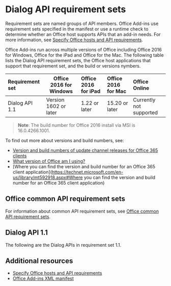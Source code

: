 # Dialog API requirement sets

Requirement sets are named groups of API members. Office Add-ins use requirement sets specified in the manifest or use a runtime check to determine whether an Office host supports APIs that an add-in needs. For more information, see [Specify Office hosts and API requirements](../docs/overview/specify-office-hosts-and-api-requirements.md).

Office Add-ins run across multiple versions of Office including Office 2016 for Windows, Office for the iPad and Office for the Mac. The following table lists the Dialog API requirement sets, the Office host applications that support that requirement set, and the build or  versions nymbers.

|  Requirement set  |  Office 2016 for Windows   |  Office 2016 for iPad  |  Office 2016 for Mac  | Office Online  | 
|:-----|-----|:-----|:-----|:-----|
| Dialog API 1.1  |  Version 1602 or later | 1.22 or later | 15.20 or later| Currently not supported |

> **Note**: The build number for Office 2016 install via MSI is 16.0.4266.1001.  

To find out more about versions and build numbers, see:
- [Version and build numbers of update channel releases for Office 365 clients](https://technet.microsoft.com/en-us/library/mt592918.aspx)
- [What version of Office am I using?](https://support.office.com/en-us/article/What-version-of-Office-am-I-using-932788b8-a3ce-44bf-bb09-e334518b8b19?ui=en-US&rs=en-US&ad=US&fromAR=1)
- [Where you can find the version and build number for an Office 365 client application](https://technet.microsoft.com/en-us/library/mt592918.aspx#Where you can find the version and build number for an Office 365 client application)

## Office common API requirement sets
For information about common API requirement sets, see [Office common API requirement sets](office-add-in-requirement-sets.md).

## Dialog API 1.1 
The following are the Dialog APIs in requirement set 1.1. 

## Additional resources

- [Specify Office hosts and API requirements](../docs/overview/specify-office-hosts-and-api-requirements.md)
- [Office Add-ins XML manifest](https://dev.office.com/docs/add-ins/overview/add-in-manifests)
